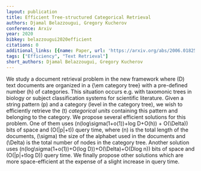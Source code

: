 ```yaml
---
layout: publication
title: Efficient Tree-structured Categorical Retrieval
authors: Djamal Belazzougui, Gregory Kucherov
conference: Arxiv
year: 2020
bibkey: belazzougui2020efficient
citations: 0
additional_links: [{name: Paper, url: 'https://arxiv.org/abs/2006.01825'}]
tags: ["Efficiency", "Text Retrieval"]
short_authors: Djamal Belazzougui, Gregory Kucherov
---
```

We study a document retrieval problem in the new framework where \(D\) text
documents are organized in a \{\em category tree\} with a pre-defined number \(h\)
of categories. This situation occurs e.g. with taxomonic trees in biology or
subject classification systems for scientific literature. Given a string
pattern \(p\) and a category (level in the category tree), we wish to efficiently
retrieve the \(t\) *categorical units* containing this pattern and belonging
to the category. We propose several efficient solutions for this problem. One
of them uses \(n(log\sigma(1+o(1))+log D+O(h)) + O(\Delta)\) bits of space and
\(O(|p|+t)\) query time, where \(n\) is the total length of the documents, \(\sigma\)
the size of the alphabet used in the documents and \(\Delta\) is the total number
of nodes in the category tree. Another solution uses
\(n(log\sigma(1+o(1))+O(log D))+O(\Delta)+O(Dlog n)\) bits of space and
\(O(|p|+tlog D)\) query time. We finally propose other solutions which are more
space-efficient at the expense of a slight increase in query time.